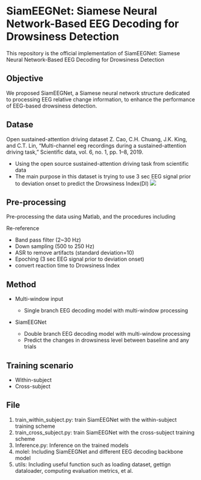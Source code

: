 # SiamEEGNet: Siamese Neural Network-Based EEG Decoding for Drowsiness Detection
This repository is the official implementation of SiamEEGNet: Siamese Neural Network-Based EEG Decoding for Drowsiness Detection

## Objective
We proposed SiamEEGNet, a Siamese neural network structure dedicated to processing EEG relative change information, to enhance the performance of EEG-based drowsiness detection.

## Datase
Open sustained-attention driving dataset
Z. Cao, C.H. Chuang, J.K. King, and C.T. Lin, “Multi-channel eeg recordings during a sustained-attention driving task,” Scientific data, vol. 6, no. 1, pp. 1–8, 2019.
- Using the open source sustained-attention driving task from scientific data
- The main purpose in this dataset is trying to use 3 sec EEG signal prior to deviation onset to predict the Drowsiness Index(DI)
![](https://i.imgur.com/fFUG7JC.png)

## Pre-processing
Pre-processing the data using Matlab, and the procedures including

Re-reference
* Band pass filter (2~30 Hz)
* Down sampling (500 to 250 Hz)
* ASR to remove artifacts (standard deviation=10)
* Epoching (3 sec EEG signal prior to deviation onset)
* convert reaction time to Drowsiness Index

## Method
* Multi-window input
    * Single branch EEG decoding model with multi-window processing

* SiamEEGNet
    * Double branch EEG decoding model with multi-window processing
    * Predict the changes in drowsiness level between baseline and any trials

## Training scenario
* Within-subject
* Cross-subject

## File
1. train_within_subject.py: train SiamEEGNet with the within-subject training scheme
2. train_cross_subject.py: train SiamEEGNet with the cross-subject training scheme
3. Inference.py: Inference on the trained models
4. molel: Including SiamEEGNet and different EEG decoding backbone model
5. utils: Including useful function such as loading dataset, gettign dataloader, computing evaluation metrics, et al.
